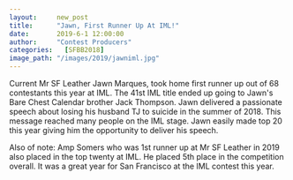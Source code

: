 ```yaml
---
layout:     new_post
title:      "Jawn, First Runner Up At IML!"
date:       2019-6-1 12:00:00
author:     "Contest Producers"
categories:   [SFBB2018]
image_path: "/images/2019/jawniml.jpg"
---
```


Current Mr SF Leather Jawn Marques, took home first runner up out of 68 contestants this year at IML. The 41st IML title ended up going to Jawn's Bare Chest Calendar brother Jack Thompson. Jawn delivered a passionate speech about losing his husband TJ to suicide in the summer of 2018. This message reached many people on the IML stage. Jawn easily made top 20 this year giving him the opportunity to deliver his speech.

Also of note: Amp Somers who was 1st runner up at Mr SF Leather in 2019 also placed in the top twenty at IML. He placed 5th place in the competition overall. It was a great year for San Francisco at the IML contest this year.
